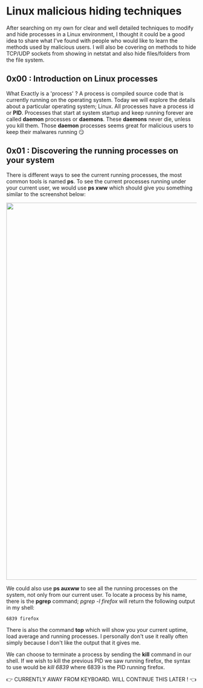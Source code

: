 # Linux malicious hiding techniques
After searching on my own for clear and well detailed techniques to modify and hide processes in a Linux environment, I thought it could be a good idea to share what I've found with people who would like to learn the methods used by malicious users. I will also be covering on methods to hide TCP/UDP sockets from showing in netstat and also hide files/folders from the file system.

## 0x00 : Introduction on Linux processes

What Exactly is a 'process' ? A process is compiled source code that is currently running on the operating system. Today we will explore the details about a particular operating system; Linux. All processes have a process id or **PID**. Processes that start at system startup and keep running forever are called **daemon** processes or **daemons**. These **daemons** never die, unless you kill them. Those **daemon** processes  seems great for malicious users to keep their malwares running :smirk:

## 0x01 : Discovering the running processes on your system

There is different ways to see the current running processes, the most common tools is named **ps**. To see the current processes running under your current user, we would use **ps xww** which should give you something similar to the screenshot below:  
  
<img src="https://github.com/syriusbughunt/PID_hiding_techniques/blob/master/img/capture01.jpg" width="1000"/>  
  
We could also use **ps auxww** to see all the running processes on the system, not only from our current user. To locate a process by his name, there is the **pgrep** command; *pgrep -l firefox* will return the following output in my shell:  
```
6839 firefox
```  
There is also the command **top** which will show you your current uptime, load average and running processes. I personally don't use it really often simply because I don't like the output that it gives me.  
  
We can choose to terminate a process by sending the **kill** command in our shell. If we wish to kill the previous PID we saw running firefox, the syntax to use would be *kill 6839* where 6839 is the PID running firefox.  
  
  
  
:point_right: CURRENTLY AWAY FROM KEYBOARD. WILL CONTINUE THIS LATER ! :point_left:
